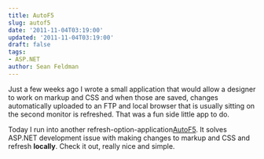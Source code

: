 ```yaml
---
title: AutoF5
slug: autof5
date: '2011-11-04T03:19:00'
updated: '2011-11-04T03:19:00'
draft: false
tags:
- ASP.NET
author: Sean Feldman
---
```



Just a few weeks ago I wrote a small application that would allow a designer to work on markup and CSS and when those are saved, changes automatically uploaded to an FTP and local browser that is usually sitting on the second monitor is refreshed. That was a fun side little app to do.

Today I run into another refresh-option-application[AutoF5](http://blogs.msdn.com/b/hongyes/archive/2011/11/03/introducing-to-autof5-nuget-package-live-editing-in-asp-net.aspx). It solves ASP.NET development issue with making changes to markup and CSS and refresh **locally**. Check it out, really nice and simple.


